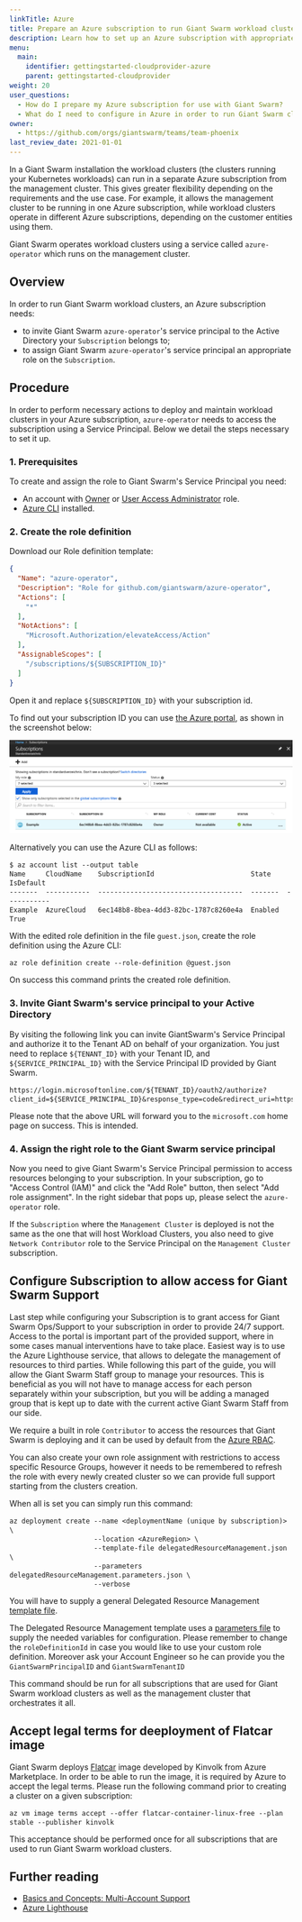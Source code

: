 ```yaml
---
linkTitle: Azure
title: Prepare an Azure subscription to run Giant Swarm workload clusters
description: Learn how to set up an Azure subscription with appropriate Role definition and Service Principal for operating Giant Swarm workload clusters.
menu:
  main:
    identifier: gettingstarted-cloudprovider-azure
    parent: gettingstarted-cloudprovider
weight: 20
user_questions:
  - How do I prepare my Azure subscription for use with Giant Swarm?
  - What do I need to configure in Azure in order to run Giant Swarm clusters?
owner:
  - https://github.com/orgs/giantswarm/teams/team-phoenix
last_review_date: 2021-01-01
---
```


In a Giant Swarm installation the workload clusters (the clusters running your Kubernetes workloads) can run in a separate Azure subscription from the management cluster. This gives greater flexibility depending on the requirements and the use case. For example, it allows the management cluster to be running in one Azure subscription, while workload clusters operate in different Azure subscriptions, depending on the customer entities using them.

Giant Swarm operates workload clusters using a service called `azure-operator` which runs on the management cluster.

## Overview

In order to run Giant Swarm workload clusters, an Azure subscription needs:

- to invite Giant Swarm `azure-operator`'s service principal to the Active Directory your `Subscription` belongs to;
- to assign Giant Swarm `azure-operator`'s service principal an appropriate role on the `Subscription`.

## Procedure

In order to perform necessary actions to deploy and maintain workload clusters in your Azure subscription, `azure-operator`
needs to access the subscription using a Service Principal.
Below we detail the steps necessary to set it up.

### 1. Prerequisites

To create and assign the role to Giant Swarm's Service Principal you need:

- An account with [Owner](https://docs.microsoft.com/en-us/azure/role-based-access-control/built-in-roles#owner) or [User Access Administrator](https://docs.microsoft.com/en-us/azure/role-based-access-control/built-in-roles#user-access-administrator) role.
- [Azure CLI](https://docs.microsoft.com/en-us/cli/azure/install-azure-cli) installed.

### 2. Create the role definition

Download our Role definition template:

```json
{
  "Name": "azure-operator",
  "Description": "Role for github.com/giantswarm/azure-operator",
  "Actions": [
    "*"
  ],
  "NotActions": [
    "Microsoft.Authorization/elevateAccess/Action"
  ],
  "AssignableScopes": [
    "/subscriptions/${SUBSCRIPTION_ID}"
  ]
}
```

Open it and replace `${SUBSCRIPTION_ID}` with your subscription id.

To find out your subscription ID you can use [the Azure portal](https://portal.azure.com/#blade/Microsoft_Azure_Billing/SubscriptionsBlade), as shown in the screenshot below:

![Azure Subscriptions list](azure-subscriptions-list.png)

Alternatively you can use the Azure CLI as follows:

```nohighlight
$ az account list --output table
Name     CloudName    SubscriptionId                        State    IsDefault
-------  -----------  ------------------------------------  -------  -----------
Example  AzureCloud   6ec148b8-8bea-4dd3-82bc-1787c8260e4a  Enabled  True
```

With the edited role definition in the file `guest.json`, create the role definition using the Azure CLI:

```nohighlight
az role definition create --role-definition @guest.json
```

On success this command prints the created role definition.

### 3. Invite Giant Swarm's service principal to your Active Directory

By visiting the following link you can invite GiantSwarm's Service Principal and authorize it to the Tenant AD on behalf
of your organization. You just need to replace `${TENANT_ID}` with your Tenant ID, and `${SERVICE_PRINCIPAL_ID}` with the
Service Principal ID provided by Giant Swarm.

```nohighlight
https://login.microsoftonline.com/${TENANT_ID}/oauth2/authorize?client_id=${SERVICE_PRINCIPAL_ID}&response_type=code&redirect_uri=https%3A%2F%2Fwww.microsoft.com%2F
```

Please note that the above URL will forward you to the `microsoft.com` home page on success. This is intended.

### 4. Assign the right role to the Giant Swarm service principal

Now you need to give Giant Swarm's Service Principal permission to access resources belonging to your subscription.
In your subscription, go to "Access Control (IAM)" and click the "Add Role" button, then select "Add role assignment".
In the right sidebar that pops up, please select the `azure-operator` role.

If the `Subscription` where the `Management Cluster` is deployed is not the same as the one that will host Workload Clusters,
you also need to give `Network Contributor` role to the Service Principal on the `Management Cluster` subscription.

## Configure Subscription to allow access for Giant Swarm Support

Last step while configuring your Subscription is to grant access for Giant Swarm Ops/Support to your subscription in order to provide 24/7 support. Access to the portal is important part of the provided support, where in some cases manual interventions have to take place.
Easiest way is to use the Azure Lighthouse service, that allows to delegate the management of resources to third parties. While following this part of the guide, you will allow the Giant Swarm Staff group to manage your resources. This is beneficial as you will not have to manage access for each person separately within your subscription, but you will be adding a managed group that is kept up to date with the current active Giant Swarm Staff from our side.

We require a built in role `Contributor` to access the resources that Giant Swarm is deploying and it can be used by default from the [Azure RBAC](https://docs.microsoft.com/en-us/azure/role-based-access-control/built-in-roles).

You can also create your own role assignment with restrictions to access specific Resource Groups, however it needs to be remembered to refresh the role with every newly created cluster so we can provide full support starting from the clusters creation.

When all is set you can simply run this command:

```nohighlight
az deployment create --name <deploymentName (unique by subscription)> \
                     --location <AzureRegion> \
                     --template-file delegatedResourceManagement.json \
                     --parameters delegatedResourceManagement.parameters.json \
                     --verbose
```

You will have to supply a general Delegated Resource Management [template file](https://raw.githubusercontent.com/giantswarm/azure-operator/master/docs/delegatedResourceManagement.json).

The Delegated Resource Management template uses a [parameters file](https://raw.githubusercontent.com/giantswarm/azure-operator/master/docs/delegatedResourceManagement.parameters.json) to supply the needed variables for configuration.
Please remember to change the `roleDefinitionId` in case you would like to use your custom role definition. Moreover ask your Account Engineer so he can provide you the `GiantSwarmPrincipalID` and `GiantSwarmTenantID`

This command should be run for all subscriptions that are used for Giant Swarm workload clusters as well as the management cluster that orchestrates it all.  

## Accept legal terms for deeployment of Flatcar image

Giant Swarm deploys [Flatcar](https://www.flatcar-linux.org/) image developed by Kinvolk from Azure Marketplace. In order to be able to run the image, it is required by Azure to accept the legal terms.
Please run the following command prior to creating a cluster on a given subscription:

```nohighlight
az vm image terms accept --offer flatcar-container-linux-free --plan stable --publisher kinvolk
```

This acceptance should be performed once for all subscriptions that are used to run Giant Swarm workload clusters.

## Further reading

- [Basics and Concepts: Multi-Account Support](/basics/multi-account/)
- [Azure Lighthouse](https://docs.microsoft.com/en-us/azure/lighthouse/how-to/onboard-customer)
